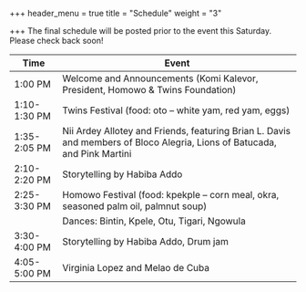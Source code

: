 +++
header_menu = true
title = "Schedule"
weight = "3"

+++
The final schedule will be posted prior to the event this Saturday. Please check back soon!

Time         | Event
-------------|-------
1:00 PM      | Welcome and Announcements (Komi Kalevor, President, Homowo & Twins Foundation)
1:10-1:30 PM | Twins Festival (food: oto – white yam, red yam, eggs)
1:35-2:05 PM | Nii Ardey Allotey and Friends, featuring Brian L. Davis and members of Bloco Alegria, Lions of Batucada, and Pink Martini
2:10-2:20 PM | Storytelling by Habiba Addo
2:25-3:30 PM | Homowo Festival (food: kpekple – corn meal, okra, seasoned palm oil, palmnut soup)
             | Dances: Bintin, Kpele, Otu, Tigari, Ngowula
3:30-4:00 PM | Storytelling by Habiba Addo, Drum jam
4:05-5:00 PM | Virginia Lopez and Melao de Cuba
